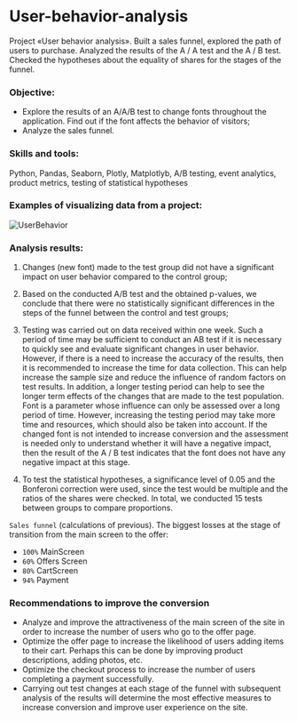 # User-behavior-analysis
Project «User behavior analysis». Built a sales funnel, explored the path of users to purchase. Analyzed the results of the A / A test and the A / B test. Checked the hypotheses about the equality of shares for the stages of the funnel.
### Objective: 
* Explore the results of an A/A/B test to change fonts throughout the application. Find out if the font affects the behavior of visitors;
* Analyze the sales funnel.
### Skills and tools:
Python, Pandas, Seaborn, Plotly, Matplotlyb, A/B testing, event analytics, product metrics, testing of statistical hypotheses
### Examples of visualizing data from a project:
![UserBehavior](https://github.com/yumazur/User-behavior-analysis/assets/140715941/35fd24db-5d0f-48d6-aaf2-3712fc698d58)

### Analysis results:
1. Changes (new font) made to the test group did not have a significant impact on user behavior compared to the control group;

2. Based on the conducted A/B test and the obtained p-values, we conclude that there were no statistically significant differences in the steps of the funnel between the control and test groups;

3. Testing was carried out on data received within one week. Such a period of time may be sufficient to conduct an AB test if it is necessary to quickly see and evaluate significant changes in user behavior. However, if there is a need to increase the accuracy of the results, then it is recommended to increase the time for data collection. This can help increase the sample size and reduce the influence of random factors on test results. In addition, a longer testing period can help to see the longer term effects of the changes that are made to the test population. Font is a parameter whose influence can only be assessed over a long period of time. However, increasing the testing period may take more time and resources, which should also be taken into account. If the changed font is not intended to increase conversion and the assessment is needed only to understand whether it will have a negative impact, then the result of the A / B test indicates that the font does not have any negative impact at this stage.

4. To test the statistical hypotheses, a significance level of 0.05 and the Bonferoni correction were used, since the test would be multiple and the ratios of the shares were checked. In total, we conducted 15 tests between groups to compare proportions.

`Sales funnel` (calculations of previous). The biggest losses at the stage of transition from the main screen to the offer:

- `100%` MainScreen
- `60%` Offers Screen
- `80%` CartScreen
- `94%` Payment

### Recommendations to improve the conversion
- Analyze and improve the attractiveness of the main screen of the site in order to increase the number of users who go to the offer page.
- Optimize the offer page to increase the likelihood of users adding items to their cart. Perhaps this can be done by improving product descriptions, adding photos, etc.
- Optimize the checkout process to increase the number of users completing a payment successfully.
- Carrying out test changes at each stage of the funnel with subsequent analysis of the results will determine the most effective measures to increase conversion and improve user experience on the site.  
  
